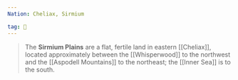 ```yaml
---
Nation: Cheliax, Sirmium

tag: 🌾
---
```

> The **Sirmium Plains** are a flat, fertile land in eastern [[Cheliax]], located approximately between the [[Whisperwood]] to the northwest and the [[Aspodell Mountains]] to the northeast; the [[Inner Sea]] is to the south.








